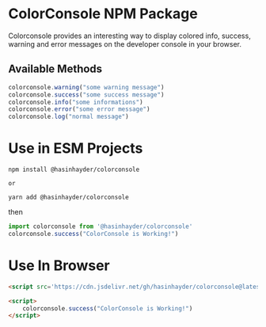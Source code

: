 # ColorConsole NPM Package

Colorconsole provides an interesting way to display colored info, success, warning and error messages on the developer console in your browser.

## Available Methods

```javascript
colorconsole.warning("some warning message")
colorconsole.success("some success message")
colorconsole.info("some informations")
colorconsole.error("some error message")
colorconsole.log("normal message")
```

# Use in ESM Projects

```shell
npm install @hasinhayder/colorconsole

or

yarn add @hasinhayder/colorconsole
```

then

```javascript
import colorconsole from '@hasinhayder/colorconsole'
colorconsole.success("ColorConsole is Working!")
```

# Use In Browser

```html
<script src='https://cdn.jsdelivr.net/gh/hasinhayder/colorconsole@latest/colorconsole.js'></script>

<script>
    colorconsole.success("ColorConsole is Working!")
</script>
```